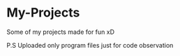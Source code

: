 # My-Projects
Some of my projects made for fun xD


P.S
Uploaded only program files just for code observation
